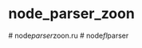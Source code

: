 # node_parser_zoon
#   n o d e _ p a r s e r _ z o o n . r u  
 #   n o d e _ f l _ p a r s e r  
 